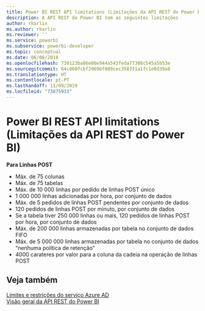 ```yaml
---
title: Power BI REST API limitations (Limitações da API REST do Power BI)
description: A API REST do Power BI tem as seguintes limitações
author: rkarlin
ms.author: rkarlin
ms.reviewer: ''
ms.service: powerbi
ms.subservice: powerbi-developer
ms.topic: conceptual
ms.date: 06/08/2018
ms.openlocfilehash: 730123ba86e00e944a543feda77308c545a5b53e
ms.sourcegitcommit: 64c860fcbf2969bf089cec358331a1fc1e0d39a8
ms.translationtype: HT
ms.contentlocale: pt-PT
ms.lasthandoff: 11/09/2019
ms.locfileid: "73875933"
---
```

# <a name="power-bi-rest-api-limitations"></a>Power BI REST API limitations (Limitações da API REST do Power BI)  
  
**Para Linhas POST**
  
* Máx. de 75 colunas
* Máx. de 75 tabelas
* Máx. de 10 000 linhas por pedido de linhas POST único  
* 1 000 000 linhas adicionadas por hora, por conjunto de dados  
* Máx. de 5 pedidos de linhas POST pendentes por conjunto de dados  
* 120 pedidos de linhas POST por minuto, por conjunto de dados
* Se a tabela tiver 250 000 linhas ou mais, 120 pedidos de linhas POST por hora, por conjunto de dados
* Máx. de 200 000 linhas armazenadas por tabela no conjunto de dados FIFO
* Máx. de 5 000 000 linhas armazenadas por tabela no conjunto de dados “nenhuma política de retenção”  
* 4000 carateres por valor para a coluna da cadeia na operação de linhas POST
  
## <a name="see-also"></a>Veja também

[Limites e restrições do serviço Azure AD](https://docs.microsoft.com/azure/active-directory/active-directory-service-limits-restrictions)   
[Visão geral da API REST do Power BI](https://docs.microsoft.com/rest/api/power-bi/)